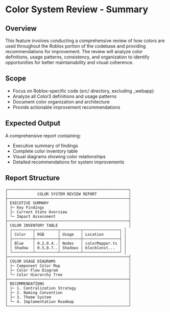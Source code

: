 # Color System Review - Summary

## Overview

This feature involves conducting a comprehensive review of how colors are used throughout the Roblox portion of the codebase and providing recommendations for improvement. The review will analyze color definitions, usage patterns, consistency, and organization to identify opportunities for better maintainability and visual coherence.

## Scope

- Focus on Roblox-specific code (src/ directory, excluding _webapp)
- Analyze all Color3 definitions and usage patterns
- Document color organization and architecture
- Provide actionable improvement recommendations

## Expected Output

A comprehensive report containing:
- Executive summary of findings
- Complete color inventory table
- Visual diagrams showing color relationships
- Detailed recommendations for system improvements

## Report Structure

```
┌─────────────────────────────────────────────────────┐
│             COLOR SYSTEM REVIEW REPORT              │
├─────────────────────────────────────────────────────┤
│ EXECUTIVE SUMMARY                                   │
│ ├─ Key Findings                                     │
│ ├─ Current State Overview                           │
│ └─ Impact Assessment                                │
├─────────────────────────────────────────────────────┤
│ COLOR INVENTORY TABLE                               │
│ ┌─────────┬──────────┬─────────┬────────────────┐ │
│ │ Color   │ RGB      │ Usage   │ Location       │ │
│ ├─────────┼──────────┼─────────┼────────────────┤ │
│ │ Blue    │ 0.2,0.4..│ Nodes   │ colorMapper.ts │ │
│ │ Shadow  │ 0.5,0.7..│ Shadows │ blockConst...  │ │
│ └─────────┴──────────┴─────────┴────────────────┘ │
├─────────────────────────────────────────────────────┤
│ COLOR USAGE DIAGRAMS                                │
│ ├─ Component Color Map                              │
│ ├─ Color Flow Diagram                               │
│ └─ Color Hierarchy Tree                             │
├─────────────────────────────────────────────────────┤
│ RECOMMENDATIONS                                     │
│ ├─ 1. Centralization Strategy                       │
│ ├─ 2. Naming Convention                             │
│ ├─ 3. Theme System                                  │
│ └─ 4. Implementation Roadmap                        │
└─────────────────────────────────────────────────────┘
```